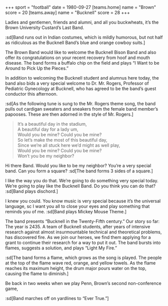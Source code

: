 +++
sport = "football"
date = 1980-09-27
[teams.home]
name = "Brown"
score = 20
[teams.away]
name = "Bucknell"
score = 28
+++

Ladies and gentlemen, friends and alumni, and all you buckwheats, it’s the Brown University Custard’s Last Band.

:sd[Band runs out in Indian costumes, which is mildly humorous, but not half as ridiculous as the Bucknell Band’s blue and orange cowboy suits.]

The Brown Band would like to welcome the Bucknell Bison Band and also offer its congratulations on your recent recovery from hoof and mouth disease. The band forms a buffalo chip on the field and plays “I Want to be Around to Pick Up the Pieces.”

In addition to welcoming the Bucknell student and alumnus here today, the band also bids a very special welcome to Dr. Mr. Rogers, Professor of Pediatric Gynecology at Bucknell, who has agreed to be the band’s guest conductor this afternoon.

:sd[As the following tune is sung to the Mr. Rogers theme song, the band pulls out cardigan sweaters and sneakers from the female band member’s papooses. These are then adorned in the style of Mr. Rogers.]

> It’s a beautiful day in the stadium,\
> A beautiful day for a lady um,\
> Would you be mine? Could you be mine?\
> So let’s make the most of this beautiful day,\
> Since we’re all stuck here we’d might as well play,\
> Would you be mine? Could you be mine?\
> Won’t you be my neighbor?

Hi there Band. Would you like to be my neighbor? You’re a very special band. Can you form a square? :sd[The band forms 3 sides of a square.]

I like the way you do that. We’re going to do something very special today. We’re going to play like the Bucknell Band. Do you think you can do that? :sd[Band plays dischord.]

I knew you could. You know music is very special because it’s the universal language, sc I want you all to close your eyes and play something that reminds you of me. :sd[Band plays Mickey Mouse Theme.]

The band presents “Bucknell in the Twenty-Fifth century.” Our story so far: The year is 2435. A team of Bucknell students, after years of intensive research against almost insurmountable technical and theoretical problems, has discovered fire. As we join our heroes, we find them applying for a grant to continue their research for a way to put it out. The band bursts into flames, suggests a solution, and plays “Light My Fire.”

:sd[The band forms a flame, which grows as the song is played. The people at the top of the flame wave red, orange, and yellow towels. As the flame reaches its maximum height, the drum major pours water on the top, causing the flame to diminish.]

Be back in two weeks when we play Penn, Brown’s second non-conference game,

:sd[Band marches off on yardlines to “Ever True.”]
